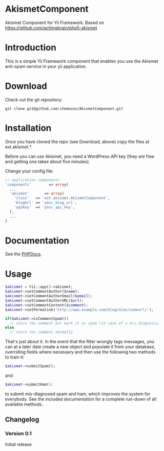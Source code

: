 AkismetComponent
================

Akismet Component for Yii Framework. Based on https://github.com/achingbrain/php5-akismet

# Introduction

This is a simple Yii Framework component that enables you use the Akismet anti-spam service in your yii application.

# Download

Check out the git repository:
```  
git clone git@github.com:chemezov/AkismetComponent.git
```

# Installation

Once you have cloned the repo (see Download, above) copy the files at ext.akismet.*.

Before you can use Akismet, you need a WordPress API key (they are free and getting one takes about five minutes).

Change your config file:
```php
// application components
'components'        => array(
  ...
  'akismet'       => array(
    'class'   => 'ext.akismet.AkismetComponent',
    'blogUrl' => 'your_blog_url',
    'apiKey'  => 'your_api_key',
  ),
  ...
)
```

# Documentation

See the [PHPDocs](http://achingbrain.github.com/maven-repo/documentation/php5-akismet/apidocs).

# Usage

```php
$akismet = Yii::app()->akismet;
$akismet->setCommentAuthor($name);
$akismet->setCommentAuthorEmail($email);
$akismet->setCommentAuthorURL($url);
$akismet->setCommentContent($comment);
$akismet->setPermalink('http://www.example.com/blog/alex/someurl/');

if($akismet->isCommentSpam())
  // store the comment but mark it as spam (in case of a mis-diagnosis)
else
  // store the comment normally
```

That's just about it. In the event that the filter wrongly tags messages, you can at a later date create a new object and populate it from your database, overriding fields where necessary and then use the following two methods to train it:

```php
$akismet->submitSpam();
```

and
```php
$akismet->submitHam();
```

to submit mis-diagnosed spam and ham, which improves the system for everybody. See the included documentation for a complete run-down of all available methods.

## Changelog

### Version 0.1

Initial release
